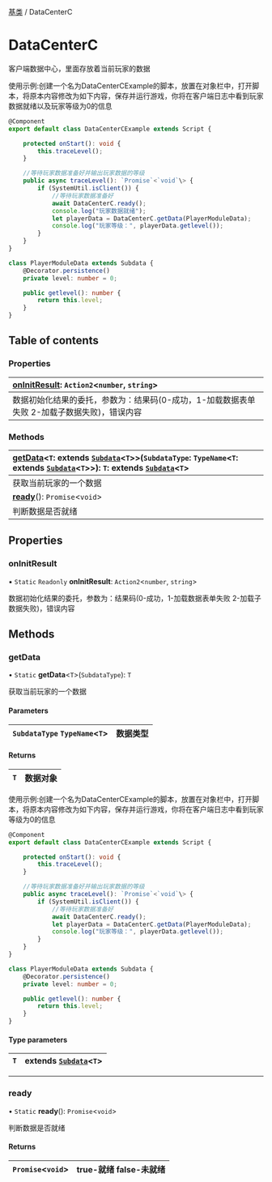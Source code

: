 [基类](../groups/Extension.基类.md) / DataCenterC

# DataCenterC <Badge type="tip" text="Class" /> <Score text="DataCenterC" />

客户端数据中心，里面存放着当前玩家的数据

<span style="font-size: 14px;">
使用示例:创建一个名为DataCenterCExample的脚本，放置在对象栏中，打开脚本，将原本内容修改为如下内容，保存并运行游戏，你将在客户端日志中看到玩家数据就绪以及玩家等级为0的信息
</span>

```ts
@Component
export default class DataCenterCExample extends Script {

    protected onStart(): void {
        this.traceLevel();
    }

    //等待玩家数据准备好并输出玩家数据的等级
    public async traceLevel(): `Promise`<`void`\> {
        if (SystemUtil.isClient()) {
            //等待玩家数据准备好
            await DataCenterC.ready();
            console.log("玩家数据就绪");
            let playerData = DataCenterC.getData(PlayerModuleData);
            console.log("玩家等级：", playerData.getlevel());
        }
    }
}

class PlayerModuleData extends Subdata {
    @Decorator.persistence()
    private level: number = 0;

    public getlevel(): number {
        return this.level;
    }
}
```

## Table of contents

### Properties <Score text="Properties" /> 
| **[onInitResult](mwext.DataCenterC.md#oninitresult)**: `Action2`<`number`, `string`\>  |
| :-----|
| 数据初始化结果的委托，参数为：结果码(0-成功，1-加载数据表单失败 2-加载子数据失败)，错误内容|

### Methods <Score text="Methods" /> 
| **[getData](mwext.DataCenterC.md#getdata)**<`T`: extends [`Subdata`](mwext.Subdata.md)<`T`\>\>(`SubdataType`: `TypeName`<`T`: extends [`Subdata`](mwext.Subdata.md)<`T`\>\>): `T`: extends [`Subdata`](mwext.Subdata.md)<`T`\> <Badge type="tip" text="client" />  |
| :-----|
| 获取当前玩家的一个数据|
| **[ready](mwext.DataCenterC.md#ready)**(): `Promise`<`void`\> <Badge type="tip" text="client" />  |
| 判断数据是否就绪|

## Properties

### onInitResult <Score text="onInitResult" /> 

▪ `Static` `Readonly` **onInitResult**: `Action2`<`number`, `string`\>

数据初始化结果的委托，参数为：结果码(0-成功，1-加载数据表单失败 2-加载子数据失败)，错误内容

## Methods

### getData <Score text="getData" /> 

• `Static` **getData**<`T`\>(`SubdataType`): `T` <Badge type="tip" text="client" />

获取当前玩家的一个数据

#### Parameters

| `SubdataType` `TypeName`<`T`\> |  数据类型 |
| :------ | :------ |

#### Returns

| `T` | 数据对象 |
| :------ | :------ |

<span style="font-size: 14px;">
使用示例:创建一个名为DataCenterCExample的脚本，放置在对象栏中，打开脚本，将原本内容修改为如下内容，保存并运行游戏，你将在客户端日志中看到玩家等级为0的信息
</span>

```ts
@Component
export default class DataCenterCExample extends Script {

    protected onStart(): void {
        this.traceLevel();
    }

    //等待玩家数据准备好并输出玩家数据的等级
    public async traceLevel(): `Promise`<`void`\> {
        if (SystemUtil.isClient()) {
            //等待玩家数据准备好
            await DataCenterC.ready();
            let playerData = DataCenterC.getData(PlayerModuleData);
            console.log("玩家等级：", playerData.getlevel());
        }
    }
}

class PlayerModuleData extends Subdata {
    @Decorator.persistence()
    private level: number = 0;

    public getlevel(): number {
        return this.level;
    }
}
```

#### Type parameters

| `T` | extends [`Subdata`](mwext.Subdata.md)<`T`\> |
| :------ | :------ |

___

### ready <Score text="ready" /> 

• `Static` **ready**(): `Promise`<`void`\> <Badge type="tip" text="client" />

判断数据是否就绪

#### Returns

| `Promise`<`void`\> | true-就绪 false-未就绪 |
| :------ | :------ |
